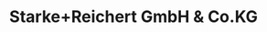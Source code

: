 ---
title: "Starke+Reichert GmbH & Co.KG"
url: /kassel/starke-reichert-gmbh-und-co-kg/
shop: Computer
---